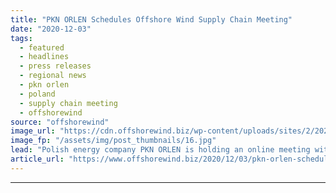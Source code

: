 ```yaml
---
title: "PKN ORLEN Schedules Offshore Wind Supply Chain Meeting"
date: "2020-12-03"
tags: 
  - featured
  - headlines
  - press releases
  - regional news
  - pkn orlen
  - poland
  - supply chain meeting
  - offshorewind
source: "offshorewind"
image_url: "https://cdn.offshorewind.biz/wp-content/uploads/sites/2/2020/12/03091003/PKN-ORLEN-Schedules-Offshore-Wind-Supply-Chain-Meeting.jpg"
image_fp: "/assets/img/post_thumbnails/16.jpg"
lead: "Polish energy company PKN ORLEN is holding an online meeting with potential supply chain"
article_url: "https://www.offshorewind.biz/2020/12/03/pkn-orlen-schedules-offshore-wind-supply-chain-meeting/"
---
```


---
